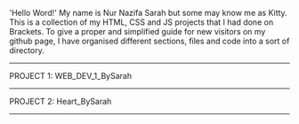 'Hello Word!' My name is Nur Nazifa Sarah but some may know me as Kitty. This is a collection of my HTML, CSS and JS projects that I had done on Brackets. To give a proper and simplified guide for new visitors on my github page, I have organised different sections, files and code into a sort of directory.
____________________________________________________________________________________________________________________________________________________________________

PROJECT 1: WEB_DEV_1_BySarah

____________________________________________________________________________________________________________________________________________________________________

PROJECT 2: Heart_BySarah

____________________________________________________________________________________________________________________________________________________________________
